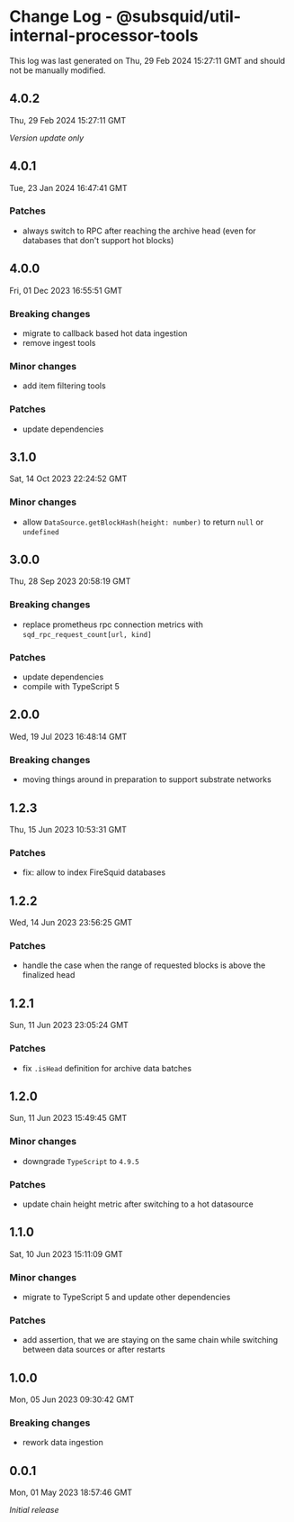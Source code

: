 # Change Log - @subsquid/util-internal-processor-tools

This log was last generated on Thu, 29 Feb 2024 15:27:11 GMT and should not be manually modified.

## 4.0.2
Thu, 29 Feb 2024 15:27:11 GMT

_Version update only_

## 4.0.1
Tue, 23 Jan 2024 16:47:41 GMT

### Patches

- always switch to RPC after reaching the archive head (even for databases that don't support hot blocks)

## 4.0.0
Fri, 01 Dec 2023 16:55:51 GMT

### Breaking changes

- migrate to callback based hot data ingestion
- remove ingest tools

### Minor changes

- add item filtering tools

### Patches

- update dependencies

## 3.1.0
Sat, 14 Oct 2023 22:24:52 GMT

### Minor changes

- allow `DataSource.getBlockHash(height: number)` to return `null` or `undefined`

## 3.0.0
Thu, 28 Sep 2023 20:58:19 GMT

### Breaking changes

- replace prometheus rpc connection metrics with `sqd_rpc_request_count[url, kind]`

### Patches

- update dependencies
- compile with TypeScript 5

## 2.0.0
Wed, 19 Jul 2023 16:48:14 GMT

### Breaking changes

- moving things around in preparation to support substrate networks

## 1.2.3
Thu, 15 Jun 2023 10:53:31 GMT

### Patches

- fix: allow to index FireSquid databases

## 1.2.2
Wed, 14 Jun 2023 23:56:25 GMT

### Patches

- handle the case when the range of requested blocks is above the finalized head

## 1.2.1
Sun, 11 Jun 2023 23:05:24 GMT

### Patches

- fix `.isHead` definition for archive data batches

## 1.2.0
Sun, 11 Jun 2023 15:49:45 GMT

### Minor changes

- downgrade `TypeScript` to `4.9.5`

### Patches

- update chain height metric after switching to a hot datasource

## 1.1.0
Sat, 10 Jun 2023 15:11:09 GMT

### Minor changes

- migrate to TypeScript 5 and update other dependencies

### Patches

- add assertion, that we are staying on the same chain while switching between data sources or after restarts

## 1.0.0
Mon, 05 Jun 2023 09:30:42 GMT

### Breaking changes

- rework data ingestion

## 0.0.1
Mon, 01 May 2023 18:57:46 GMT

_Initial release_

